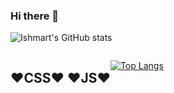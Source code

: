 ### Hi there 👋

<!--
**ishtiaqSamdani/ishtiaqSamdani** is a ✨ _special_ ✨ repository because its `README.md` (this file) appears on your GitHub profile.

Here are some ideas to get you started:

- 🔭 I’m currently working on ...
- 🌱 I’m currently learning ...
- 👯 I’m looking to collaborate on ...
- 🤔 I’m looking for help with ...
- 💬 Ask me about ...
- 📫 How to reach me: ...
- 😄 Pronouns: ...
- ⚡ Fun fact: ...
-->

![Ishmart's GitHub stats](https://github-readme-stats.vercel.app/api?username=ishtiaqSamdani&show_icons=true&theme=tokyonight&bg_color=120deg,22272e,1b2439,1c1f41,261746,360444&hide_border=true)

<div style="display:flex;flex-direction:row;">
  <h2>
    ❤CSS❤  
    ❤JS❤
    
  </h2>
  
<div>
  
[![Top Langs](https://github-readme-stats.vercel.app/api/top-langs/?username=ishtiaqSamdani&langs_count=8&show_icons=true&theme=tokyonight&bg_color=120deg,22272e,1b2439,1c1f41,261746,360444&hide_border=true)](https://github.com/anuraghazra/github-readme-stats)
  
  </div>
</div>  



